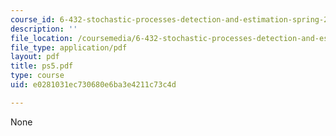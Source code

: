 ```yaml
---
course_id: 6-432-stochastic-processes-detection-and-estimation-spring-2004
description: ''
file_location: /coursemedia/6-432-stochastic-processes-detection-and-estimation-spring-2004/e0281031ec730680e6ba3e4211c73c4d_ps5.pdf
file_type: application/pdf
layout: pdf
title: ps5.pdf
type: course
uid: e0281031ec730680e6ba3e4211c73c4d

---
```

None